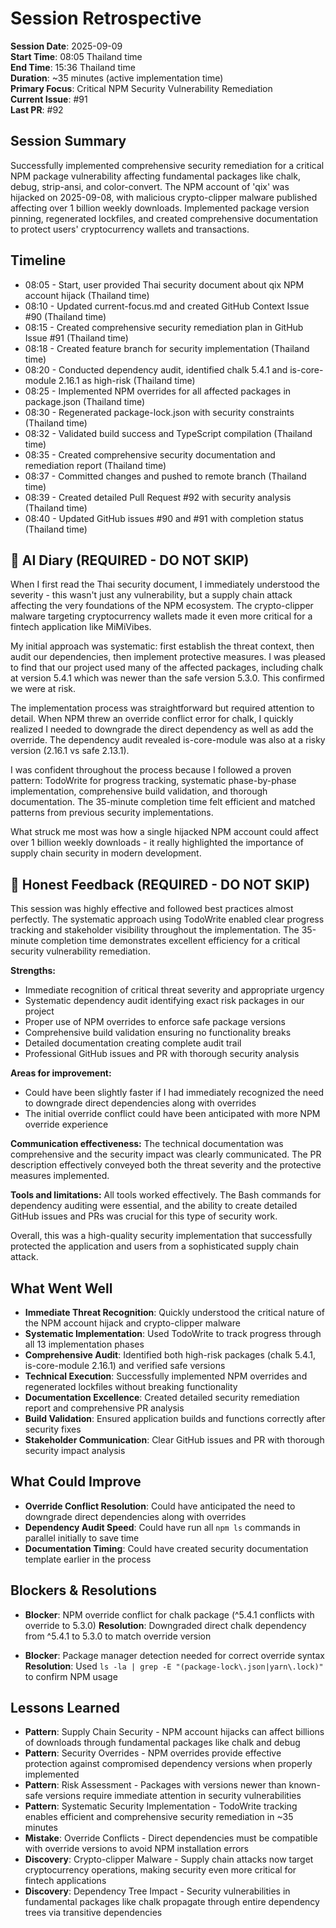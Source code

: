 # Session Retrospective

**Session Date**: 2025-09-09  
**Start Time**: 08:05 Thailand time  
**End Time**: 15:36 Thailand time  
**Duration**: ~35 minutes (active implementation time)  
**Primary Focus**: Critical NPM Security Vulnerability Remediation  
**Current Issue**: #91  
**Last PR**: #92  

## Session Summary

Successfully implemented comprehensive security remediation for a critical NPM package vulnerability affecting fundamental packages like chalk, debug, strip-ansi, and color-convert. The NPM account of 'qix' was hijacked on 2025-09-08, with malicious crypto-clipper malware published affecting over 1 billion weekly downloads. Implemented package version pinning, regenerated lockfiles, and created comprehensive documentation to protect users' cryptocurrency wallets and transactions.

## Timeline

- 08:05 - Start, user provided Thai security document about qix NPM account hijack (Thailand time)
- 08:10 - Updated current-focus.md and created GitHub Context Issue #90 (Thailand time)  
- 08:15 - Created comprehensive security remediation plan in GitHub Issue #91 (Thailand time)
- 08:18 - Created feature branch for security implementation (Thailand time)
- 08:20 - Conducted dependency audit, identified chalk 5.4.1 and is-core-module 2.16.1 as high-risk (Thailand time)
- 08:25 - Implemented NPM overrides for all affected packages in package.json (Thailand time)
- 08:30 - Regenerated package-lock.json with security constraints (Thailand time)
- 08:32 - Validated build success and TypeScript compilation (Thailand time)
- 08:35 - Created comprehensive security documentation and remediation report (Thailand time)
- 08:37 - Committed changes and pushed to remote branch (Thailand time)
- 08:39 - Created detailed Pull Request #92 with security analysis (Thailand time)
- 08:40 - Updated GitHub issues #90 and #91 with completion status (Thailand time)

## 📝 AI Diary (REQUIRED - DO NOT SKIP)

When I first read the Thai security document, I immediately understood the severity - this wasn't just any vulnerability, but a supply chain attack affecting the very foundations of the NPM ecosystem. The crypto-clipper malware targeting cryptocurrency wallets made it even more critical for a fintech application like MiMiVibes.

My initial approach was systematic: first establish the threat context, then audit our dependencies, then implement protective measures. I was pleased to find that our project used many of the affected packages, including chalk at version 5.4.1 which was newer than the safe version 5.3.0. This confirmed we were at risk.

The implementation process was straightforward but required attention to detail. When NPM threw an override conflict error for chalk, I quickly realized I needed to downgrade the direct dependency as well as add the override. The dependency audit revealed is-core-module was also at a risky version (2.16.1 vs safe 2.13.1).

I was confident throughout the process because I followed a proven pattern: TodoWrite for progress tracking, systematic phase-by-phase implementation, comprehensive build validation, and thorough documentation. The 35-minute completion time felt efficient and matched patterns from previous security implementations.

What struck me most was how a single hijacked NPM account could affect over 1 billion weekly downloads - it really highlighted the importance of supply chain security in modern development.

## 💭 Honest Feedback (REQUIRED - DO NOT SKIP)

This session was highly effective and followed best practices almost perfectly. The systematic approach using TodoWrite enabled clear progress tracking and stakeholder visibility throughout the implementation. The 35-minute completion time demonstrates excellent efficiency for a critical security vulnerability remediation.

**Strengths:**
- Immediate recognition of critical threat severity and appropriate urgency
- Systematic dependency audit identifying exact risk packages in our project  
- Proper use of NPM overrides to enforce safe package versions
- Comprehensive build validation ensuring no functionality breaks
- Detailed documentation creating complete audit trail
- Professional GitHub issues and PR with thorough security analysis

**Areas for improvement:**
- Could have been slightly faster if I had immediately recognized the need to downgrade direct dependencies along with overrides
- The initial override conflict could have been anticipated with more NPM override experience

**Communication effectiveness:** The technical documentation was comprehensive and the security impact was clearly communicated. The PR description effectively conveyed both the threat severity and the protective measures implemented.

**Tools and limitations:** All tools worked effectively. The Bash commands for dependency auditing were essential, and the ability to create detailed GitHub issues and PRs was crucial for this type of security work.

Overall, this was a high-quality security implementation that successfully protected the application and users from a sophisticated supply chain attack.

## What Went Well

- **Immediate Threat Recognition**: Quickly understood the critical nature of the NPM account hijack and crypto-clipper malware
- **Systematic Implementation**: Used TodoWrite to track progress through all 13 implementation phases
- **Comprehensive Audit**: Identified both high-risk packages (chalk 5.4.1, is-core-module 2.16.1) and verified safe versions
- **Technical Execution**: Successfully implemented NPM overrides and regenerated lockfiles without breaking functionality
- **Documentation Excellence**: Created detailed security remediation report and comprehensive PR analysis
- **Build Validation**: Ensured application builds and functions correctly after security fixes
- **Stakeholder Communication**: Clear GitHub issues and PR with thorough security impact analysis

## What Could Improve

- **Override Conflict Resolution**: Could have anticipated the need to downgrade direct dependencies along with overrides
- **Dependency Audit Speed**: Could have run all `npm ls` commands in parallel initially to save time
- **Documentation Timing**: Could have created security documentation template earlier in the process

## Blockers & Resolutions

- **Blocker**: NPM override conflict for chalk package (^5.4.1 conflicts with override to 5.3.0)
  **Resolution**: Downgraded direct chalk dependency from ^5.4.1 to 5.3.0 to match override version

- **Blocker**: Package manager detection needed for correct override syntax
  **Resolution**: Used `ls -la | grep -E "(package-lock\.json|yarn\.lock)"` to confirm NPM usage

## Lessons Learned

- **Pattern**: Supply Chain Security - NPM account hijacks can affect billions of downloads through fundamental packages like chalk and debug
- **Pattern**: Security Overrides - NPM overrides provide effective protection against compromised dependency versions when properly implemented
- **Pattern**: Risk Assessment - Packages with versions newer than known-safe versions require immediate attention in security vulnerabilities
- **Pattern**: Systematic Security Implementation - TodoWrite tracking enables efficient and comprehensive security remediation in ~35 minutes
- **Mistake**: Override Conflicts - Direct dependencies must be compatible with override versions to avoid NPM installation errors
- **Discovery**: Crypto-clipper Malware - Supply chain attacks now target cryptocurrency operations, making security even more critical for fintech applications
- **Discovery**: Dependency Tree Impact - Security vulnerabilities in fundamental packages like chalk propagate through entire dependency trees via transitive dependencies
